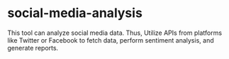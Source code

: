 # social-media-analysis
This tool can analyze social media data. Thus, Utilize APIs from platforms like Twitter or Facebook to fetch data, perform sentiment analysis, and generate reports.
